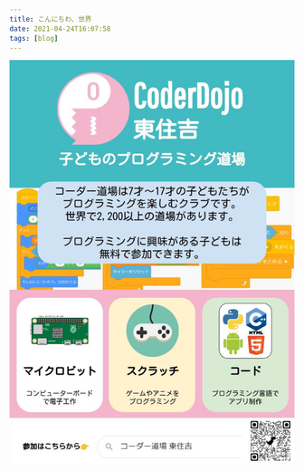 ```yaml
---
title: こんにちわ、世界
date: 2021-04-24T16:07:58
tags: [blog]
---
```


![Hello, world!](/assets/images/flyer.jpg)

